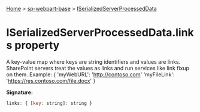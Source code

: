 <!-- docId=sp-webpart-base.iserializedserverprocesseddata.links -->

[Home](./index.md) &gt; [sp-webpart-base](./sp-webpart-base.md) &gt; [ISerializedServerProcessedData](./sp-webpart-base.iserializedserverprocesseddata.md)

# ISerializedServerProcessedData.links property

A key-value map where keys are string identifiers and values are links. SharePoint servers treat the values as links and run services like link fixup on them. Example: { 'myWebURL': 'http://contoso.com' 'myFileLink': 'https://res.contoso.com/file.docx' }

**Signature:**
```javascript
links: { [key: string]: string }
```

